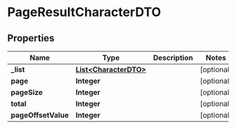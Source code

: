 

# PageResultCharacterDTO


## Properties

| Name | Type | Description | Notes |
|------------ | ------------- | ------------- | -------------|
|**_list** | [**List&lt;CharacterDTO&gt;**](CharacterDTO.md) |  |  [optional] |
|**page** | **Integer** |  |  [optional] |
|**pageSize** | **Integer** |  |  [optional] |
|**total** | **Integer** |  |  [optional] |
|**pageOffsetValue** | **Integer** |  |  [optional] |



